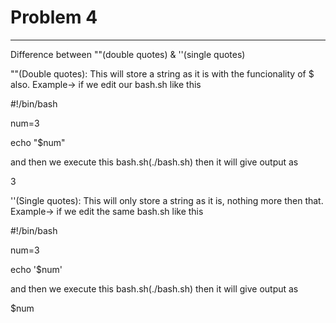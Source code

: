 # Problem 4
---

Difference between ""(double quotes) & ''(single quotes) 

""(Double quotes): This will store a string as it is with the funcionality of $ also. Example-> if we edit our bash.sh like this


#!/bin/bash

num=3

echo "$num"


and then we execute this bash.sh(./bash.sh) then it will give output as

3


''(Single quotes): This will only store a string as it is, nothing more then that. Example-> if we edit the same bash.sh like this


#!/bin/bash

num=3

echo '$num'


and then we execute this bash.sh(./bash.sh) then it will give output as

$num


